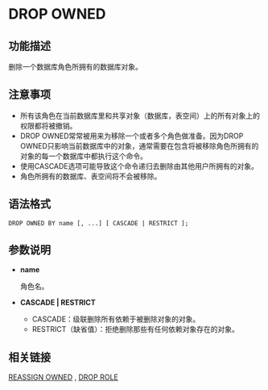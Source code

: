 # DROP OWNED<a name="ZH-CN_TOPIC_0289900859"></a>

## 功能描述<a name="zh-cn_topic_0283136635_zh-cn_topic_0237122143_zh-cn_topic_0059777620_sa3265773225d4612b9bafd61c332eae0"></a>

删除一个数据库角色所拥有的数据库对象。

## 注意事项<a name="zh-cn_topic_0283136635_zh-cn_topic_0237122143_zh-cn_topic_0059777620_s59f5b59d381a4bfcb473a04864354fe1"></a>

-   所有该角色在当前数据库里和共享对象（数据库，表空间）上的所有对象上的权限都将被撤销。
-   DROP OWNED常常被用来为移除一个或者多个角色做准备。因为DROP OWNED只影响当前数据库中的对象，通常需要在包含将被移除角色所拥有的对象的每一个数据库中都执行这个命令。
-   使用CASCADE选项可能导致这个命令递归去删除由其他用户所拥有的对象。
-   角色所拥有的数据库、表空间将不会被移除。

## 语法格式<a name="zh-cn_topic_0283136635_zh-cn_topic_0237122143_zh-cn_topic_0059777620_s012e6785112742ba8b96d4f6b448a178"></a>

```
DROP OWNED BY name [, ...] [ CASCADE | RESTRICT ];
```

## 参数说明<a name="zh-cn_topic_0283136635_zh-cn_topic_0237122143_zh-cn_topic_0059777620_s5e20663187d9497f800eddc8ed555802"></a>

-   **name**

    角色名。

-   **CASCADE | RESTRICT**
    -   CASCADE：级联删除所有依赖于被删除对象的对象。
    -   RESTRICT（缺省值）：拒绝删除那些有任何依赖对象存在的对象。


## 相关链接<a name="zh-cn_topic_0283136635_zh-cn_topic_0237122143_section1285104485620"></a>

[REASSIGN OWNED](REASSIGN-OWNED.md)  ,  [DROP ROLE](DROP-ROLE.md)

